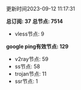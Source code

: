 更新时间2023-09-12 11:17:31

**总订阅: 37**
**总节点: 7514**
- vless节点: 9

**google ping有效节点: 129**
- v2ray节点: 59
- ss节点: 58
- trojan节点: 11
- ssr节点: 1
